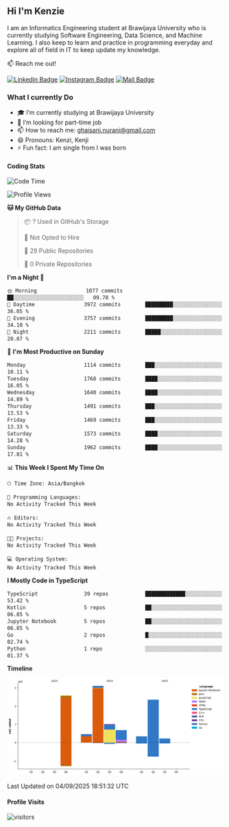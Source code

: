 ## Hi I'm Kenzie


I am an Informatics Engineering student at Brawijaya University who is currently studying Software Engineering, Data Science, and Machine Learning. I also keep to learn and practice in programming everyday and explore all of field in IT to keep update my knowledge.

:mailbox: Reach me out!

[![Linkedin Badge](https://img.shields.io/badge/-Kenzie_Taqiyassar-0e76a8?style=flat&labelColor=0e76a8&logo=linkedin&logoColor=white)](https://www.linkedin.com/in/kenzie-taqiyassar-37458b1aa/) 
[![Instagram Badge](https://img.shields.io/badge/-@__kenziehh_-e84393?style=flat&labelColor=e84393&logo=instagram&logoColor=white)](https://www.instagram.com/_kenziehh/) 
[![Mail Badge](https://img.shields.io/badge/-ghaisani.nurani-c0392b?style=flat&labelColor=c0392b&logo=gmail&logoColor=white)](mailto:ghaisani.nurani@gmail.com)

### What I currently Do

- 🎓 I’m currently studying at Brawijaya University
- 💼 I’m looking for part-time job
- 📫 How to reach me: ghaisani.nurani@gmail.com
- 😄 Pronouns: Kenzi, Kenji
- ⚡ Fun fact: I am single from I was born

#### Coding Stats
<!--START_SECTION:waka-->
![Code Time](http://img.shields.io/badge/Code%20Time-1%2C386%20hrs%207%20mins-blue)

![Profile Views](http://img.shields.io/badge/Profile%20Views-0-blue)

**🐱 My GitHub Data** 

> 📦 ? Used in GitHub's Storage 
 > 
> 🚫 Not Opted to Hire
 > 
> 📜 29 Public Repositories 
 > 
> 🔑 0 Private Repositories 
 > 
**I'm a Night 🦉** 

```text
🌞 Morning                1077 commits        ██░░░░░░░░░░░░░░░░░░░░░░░   09.78 % 
🌆 Daytime                3972 commits        █████████░░░░░░░░░░░░░░░░   36.05 % 
🌃 Evening                3757 commits        █████████░░░░░░░░░░░░░░░░   34.10 % 
🌙 Night                  2211 commits        █████░░░░░░░░░░░░░░░░░░░░   20.07 % 
```
📅 **I'm Most Productive on Sunday** 

```text
Monday                   1114 commits        ███░░░░░░░░░░░░░░░░░░░░░░   10.11 % 
Tuesday                  1768 commits        ████░░░░░░░░░░░░░░░░░░░░░   16.05 % 
Wednesday                1640 commits        ████░░░░░░░░░░░░░░░░░░░░░   14.89 % 
Thursday                 1491 commits        ███░░░░░░░░░░░░░░░░░░░░░░   13.53 % 
Friday                   1469 commits        ███░░░░░░░░░░░░░░░░░░░░░░   13.33 % 
Saturday                 1573 commits        ████░░░░░░░░░░░░░░░░░░░░░   14.28 % 
Sunday                   1962 commits        ████░░░░░░░░░░░░░░░░░░░░░   17.81 % 
```


📊 **This Week I Spent My Time On** 

```text
🕑︎ Time Zone: Asia/Bangkok

💬 Programming Languages: 
No Activity Tracked This Week

🔥 Editors: 
No Activity Tracked This Week

🐱‍💻 Projects: 
No Activity Tracked This Week

💻 Operating System: 
No Activity Tracked This Week
```

**I Mostly Code in TypeScript** 

```text
TypeScript               39 repos            █████████████░░░░░░░░░░░░   53.42 % 
Kotlin                   5 repos             ██░░░░░░░░░░░░░░░░░░░░░░░   06.85 % 
Jupyter Notebook         5 repos             ██░░░░░░░░░░░░░░░░░░░░░░░   06.85 % 
Go                       2 repos             █░░░░░░░░░░░░░░░░░░░░░░░░   02.74 % 
Python                   1 repo              ░░░░░░░░░░░░░░░░░░░░░░░░░   01.37 % 
```



**Timeline**

![Lines of Code chart](https://raw.githubusercontent.com/kenziehh/kenziehh/master/assets/bar_graph.png)


 Last Updated on 04/09/2025 18:51:32 UTC
<!--END_SECTION:waka-->


#### Profile Visits

![visitors](https://visitor-badge.glitch.me/badge?page_id=kenziehh.kenziehh)





